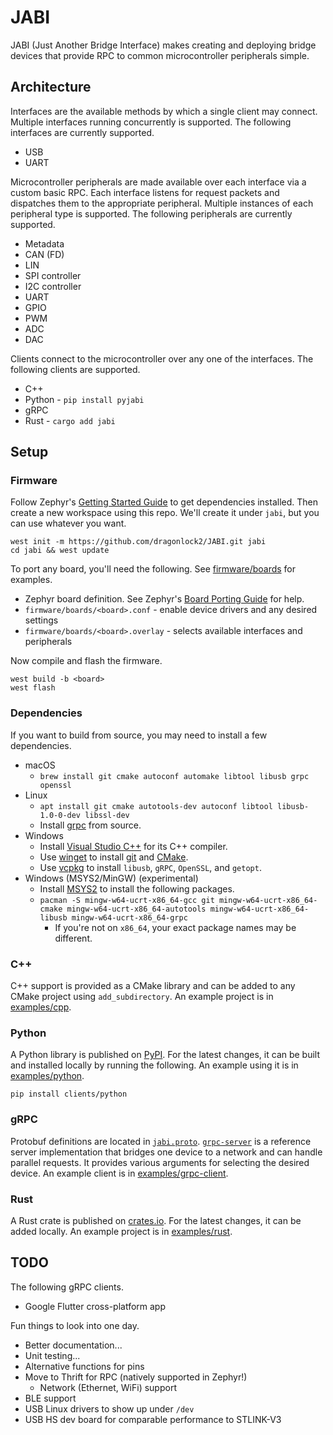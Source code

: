 # JABI

JABI (Just Another Bridge Interface) makes creating and deploying bridge devices that provide RPC to common microcontroller peripherals simple.

## Architecture

Interfaces are the available methods by which a single client may connect. Multiple interfaces running concurrently is supported. The following interfaces are currently supported.

- USB
- UART

Microcontroller peripherals are made available over each interface via a custom basic RPC. Each interface listens for request packets and dispatches them to the appropriate peripheral. Multiple instances of each peripheral type is supported. The following peripherals are currently supported.

- Metadata
- CAN (FD)
- LIN
- SPI controller
- I2C controller
- UART
- GPIO
- PWM
- ADC
- DAC

Clients connect to the microcontroller over any one of the interfaces. The following clients are supported.

- C++
- Python - `pip install pyjabi`
- gRPC
- Rust - `cargo add jabi`

## Setup

### Firmware

Follow Zephyr's [Getting Started Guide](https://docs.zephyrproject.org/latest/getting_started/index.html) to get dependencies installed. Then create a new workspace using this repo. We'll create it under `jabi`, but you can use whatever you want.

```
west init -m https://github.com/dragonlock2/JABI.git jabi
cd jabi && west update
```

To port any board, you'll need the following. See [firmware/boards](firmware/boards/) for examples.

- Zephyr board definition. See Zephyr's [Board Porting Guide](https://docs.zephyrproject.org/latest/hardware/porting/board_porting.html) for help.
- `firmware/boards/<board>.conf` - enable device drivers and any desired settings
- `firmware/boards/<board>.overlay` - selects available interfaces and peripherals

Now compile and flash the firmware.

```
west build -b <board>
west flash
```

### Dependencies

If you want to build from source, you may need to install a few dependencies.

- macOS
    - `brew install git cmake autoconf automake libtool libusb grpc openssl`
- Linux
    - `apt install git cmake autotools-dev autoconf libtool libusb-1.0-0-dev libssl-dev`
    - Install [grpc](https://github.com/grpc/grpc/blob/master/BUILDING.md) from source.
- Windows
    - Install [Visual Studio C++](https://visualstudio.microsoft.com/vs/features/cplusplus/) for its C++ compiler.
    - Use [winget](https://docs.microsoft.com/en-us/windows/package-manager/winget/) to install [git](https://winget.run/pkg/Git/Git) and [CMake](https://winget.run/pkg/Kitware/CMake).
    - Use [vcpkg](https://github.com/microsoft/vcpkg) to install `libusb`, `gRPC`, `OpenSSL`, and `getopt`.
- Windows (MSYS2/MinGW) (experimental)
    - Install [MSYS2](https://www.msys2.org/) to install the following packages.
    - `pacman -S mingw-w64-ucrt-x86_64-gcc git mingw-w64-ucrt-x86_64-cmake mingw-w64-ucrt-x86_64-autotools mingw-w64-ucrt-x86_64-libusb mingw-w64-ucrt-x86_64-grpc`
        - If you're not on `x86_64`, your exact package names may be different.

### C++

C++ support is provided as a CMake library and can be added to any CMake project using `add_subdirectory`. An example project is in [examples/cpp](examples/cpp).

### Python

A Python library is published on [PyPI](https://pypi.org/project/pyjabi). For the latest changes, it can be built and installed locally by running the following. An example using it is in [examples/python](examples/python).

```
pip install clients/python
```

### gRPC

Protobuf definitions are located in [`jabi.proto`](include/protos/jabi.proto). [`grpc-server`](clients/grpc-server) is a reference server implementation that bridges one device to a network and can handle parallel requests. It provides various arguments for selecting the desired device. An example client is in [examples/grpc-client](examples/grpc-client).

### Rust

A Rust crate is published on [crates.io](https://crates.io/crates/jabi). For the latest changes, it can be added locally. An example project is in [examples/rust](examples/rust).

## TODO

The following gRPC clients.

- Google Flutter cross-platform app

Fun things to look into one day.

- Better documentation...
- Unit testing...
- Alternative functions for pins
- Move to Thrift for RPC (natively supported in Zephyr!)
    - Network (Ethernet, WiFi) support
- BLE support
- USB Linux drivers to show up under `/dev`
- USB HS dev board for comparable performance to STLINK-V3
